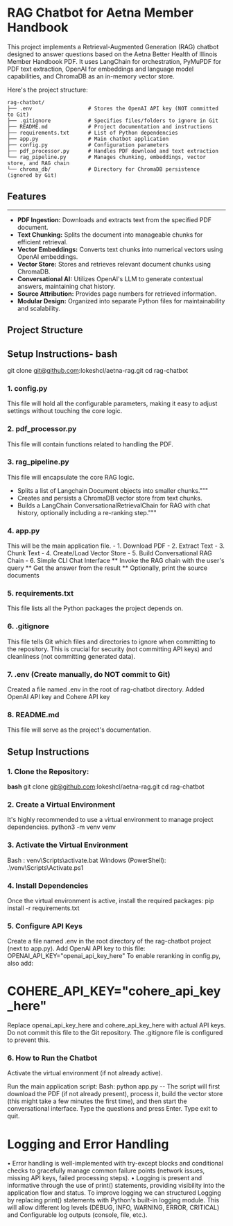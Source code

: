 # RAG Chatbot for Aetna Member Handbook

This project implements a Retrieval-Augmented Generation (RAG) chatbot designed to answer questions based on the Aetna Better Health of Illinois Member Handbook PDF. It uses LangChain for orchestration, PyMuPDF for PDF text extraction, OpenAI for embeddings and language model capabilities, and ChromaDB as an in-memory vector store.

Here's the project structure:
```
rag-chatbot/
├── .env                  # Stores the OpenAI API key (NOT committed to Git)
├── .gitignore            # Specifies files/folders to ignore in Git
├── README.md             # Project documentation and instructions
├── requirements.txt      # List of Python dependencies
├── app.py                # Main chatbot application
├── config.py             # Configuration parameters
├── pdf_processor.py      # Handles PDF download and text extraction
└── rag_pipeline.py       # Manages chunking, embeddings, vector store, and RAG chain
└── chroma_db/            # Directory for ChromaDB persistence (ignored by Git) 
```

## Features
------------
* **PDF Ingestion:** Downloads and extracts text from the specified PDF document.
* **Text Chunking:** Splits the document into manageable chunks for efficient retrieval.
* **Vector Embeddings:** Converts text chunks into numerical vectors using OpenAI embeddings.
* **Vector Store:** Stores and retrieves relevant document chunks using ChromaDB.
* **Conversational AI:** Utilizes OpenAI's LLM to generate contextual answers, maintaining chat history.
* **Source Attribution:** Provides page numbers for retrieved information.
* **Modular Design:** Organized into separate Python files for maintainability and scalability.

## Project Structure

## Setup Instructions- bash
git clone git@github.com:lokeshcl/aetna-rag.git
cd rag-chatbot

### 1. config.py
This file will hold all the configurable parameters, making it easy to adjust settings without touching the core logic.

### 2. pdf_processor.py
This file will contain functions related to handling the PDF.

### 3. rag_pipeline.py
This file will encapsulate the core RAG logic.
-    Splits a list of Langchain Document objects into smaller chunks."""
-    Creates and persists a ChromaDB vector store from text chunks. 
-    Builds a LangChain ConversationalRetrievalChain for RAG with chat history, optionally including a re-ranking step."""

### 4. app.py
This will be the main application file.
    - 1. Download PDF 
    - 2. Extract Text 
    - 3. Chunk Text 
    - 4. Create/Load Vector Store 
    - 5. Build Conversational RAG Chain 
    - 6. Simple CLI Chat Interface 
            ** Invoke the RAG chain with the user's query
            ** Get the answer from the result
            ** Optionally, print the source documents

### 5. requirements.txt
This file lists all the Python packages the project depends on.

### 6. .gitignore
This file tells Git which files and directories to ignore when committing to the repository. This is crucial for security (not committing API keys) and cleanliness (not committing generated data).

### 7. .env (Create manually, do NOT commit to Git)
Created a file named .env in the root of rag-chatbot directory.
Added  OpenAI API key and Cohere API key

### 8. README.md
This file will serve as the project's documentation.

## Setup Instructions

### 1. Clone the Repository:
**bash**
    git clone git@github.com:lokeshcl/aetna-rag.git
    cd rag-chatbot

### 2. Create a Virtual Environment
It's highly recommended to use a virtual environment to manage project dependencies.
python3 -m venv venv

### 3. Activate the Virtual Environment
Bash : venv\Scripts\activate.bat
Windows (PowerShell): .\venv\Scripts\Activate.ps1

### 4. Install Dependencies
Once the virtual environment is active, install the required packages:
pip install -r requirements.txt

### 5. Configure API Keys
Create a file named .env in the root directory of the rag-chatbot project (next to app.py). Add  OpenAI API key to this file:
OPENAI_API_KEY="openai_api_key_here"
To enable reranking in config.py, also add:
# COHERE_API_KEY="cohere_api_key_here"

Replace openai_api_key_here and cohere_api_key_here with actual API keys. Do not commit this file to the Git repository. 
The .gitignore file is configured to prevent this.

### 6. How to Run the Chatbot
Activate the virtual environment (if not already active).

Run the main application script:
Bash: python app.py
-- The script will first download the PDF (if not already present), process it, build the vector store (this might take a few minutes the first time), and then start the conversational interface. Type the questions and press Enter. Type exit to quit.

# Logging and Error Handling
•	Error handling is well-implemented with try-except blocks and conditional checks to gracefully manage common failure points (network issues, missing API keys, failed processing steps).
•	Logging is present and informative through the use of print() statements, providing visibility into the application flow and status. To improve logging we can structured Logging by replacing print() statements with Python's built-in logging module. This will allow different log levels (DEBUG, INFO, WARNING, ERROR, CRITICAL) and Configurable log outputs (console, file, etc.).

